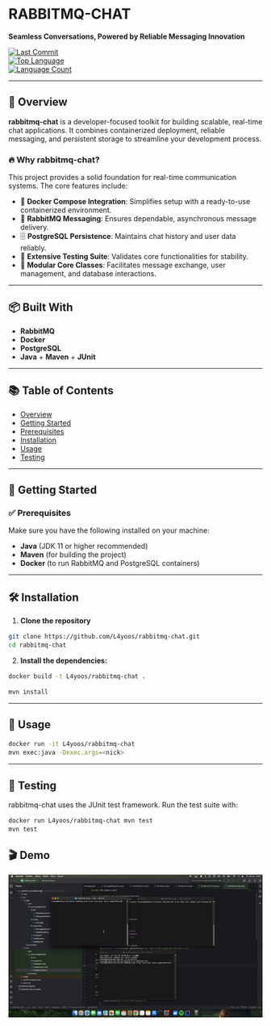 # RABBITMQ-CHAT

**Seamless Conversations, Powered by Reliable Messaging Innovation**

[![Last Commit](https://img.shields.io/github/last-commit/L4yoos/rabbitmq-chat)](https://github.com/L4yoos/rabbitmq-chat/commits/main)  
[![Top Language](https://img.shields.io/github/languages/top/L4yoos/rabbitmq-chat)](https://github.com/L4yoos/rabbitmq-chat)  
[![Language Count](https://img.shields.io/github/languages/count/L4yoos/rabbitmq-chat)](https://github.com/L4yoos/rabbitmq-chat)

---

## 🚀 Overview

**rabbitmq-chat** is a developer-focused toolkit for building scalable, real-time chat applications. It combines containerized deployment, reliable messaging, and persistent storage to streamline your development process.

### 🔥 Why rabbitmq-chat?

This project provides a solid foundation for real-time communication systems. The core features include:

- 🐳 **Docker Compose Integration**: Simplifies setup with a ready-to-use containerized environment.
- 🐇 **RabbitMQ Messaging**: Ensures dependable, asynchronous message delivery.
- 🗄️ **PostgreSQL Persistence**: Maintains chat history and user data reliably.
- 🧪 **Extensive Testing Suite**: Validates core functionalities for stability.
- 🧩 **Modular Core Classes**: Facilitates message exchange, user management, and database interactions.

---

## 📦 Built With

- **RabbitMQ**
- **Docker**
- **PostgreSQL**
- **Java** + **Maven** + **JUnit**

---

## 📚 Table of Contents

- [Overview](#-overview)
- [Getting Started](#-getting-started)
- [Prerequisites](#-prerequisites)
- [Installation](#-installation)
- [Usage](#-usage)
- [Testing](#-testing)

---

## 🚀 Getting Started

### ✅ Prerequisites

Make sure you have the following installed on your machine:

- **Java** (JDK 11 or higher recommended)
- **Maven** (for building the project)
- **Docker** (to run RabbitMQ and PostgreSQL containers)

---

## 🛠️ Installation

1. **Clone the repository**

```bash
git clone https://github.com/L4yoos/rabbitmq-chat.git
cd rabbitmq-chat
```

2. **Install the dependencies:**

```bash
docker build -t L4yoos/rabbitmq-chat .
```

```bash
mvn install
```

---

## 🚀 Usage

```bash
docker run -it L4yoos/rabbitmq-chat
mvn exec:java -Dexec.args=<nick>
```

---

## 🧪 Testing
rabbitmq-chat uses the JUnit test framework. Run the test suite with:

```bash
docker run L4yoos/rabbitmq-chat mvn test
mvn test
```


## 🎬 Demo

![App Demo](demo.gif)
